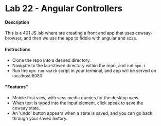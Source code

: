 # Lab 22 - Angular Controllers

#### Description

This is a 401 JS lab where are creating a front end app that uses cowsay-browser, and then we use the app to fiddle with angular and scss.

#### Instructions

- Clone the repo into a desired directory.
- Navigate to the lab-steven directory within the repo, and run ```npm i```
- Run the ```npm run watch``` script in your terminal, and app will be served on localhost:8080

#### "Features"

- Mobile first view, with scss media queries for the desktop view.
- When text is typed into the input element, click speak to save the cowsay state.
- An 'undo' button appears when a state is saved, and you can go back through your saved history.
